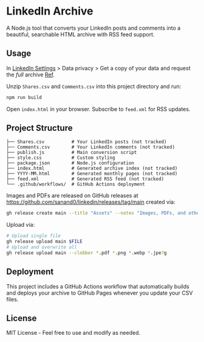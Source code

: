 # LinkedIn Archive

A Node.js tool that converts your LinkedIn posts and comments into a beautiful, searchable HTML archive with RSS feed support.

## Usage

In [LinkedIn Settings](https://www.linkedin.com/settings/) > Data privacy > Get a copy of your data and request the _full_ archive [Ref](https://www.linkedin.com/help/linkedin/answer/a1339364).

Unzip `Shares.csv` and `Comments.csv` into this project directory and run:

```bash
npm run build
```

Open `index.html` in your browser. Subscribe to `feed.xml` for RSS updates.

## Project Structure

```
├── Shares.csv          # Your LinkedIn posts (not tracked)
├── Comments.csv        # Your LinkedIn comments (not tracked)
├── publish.js          # Main conversion script
├── style.css           # Custom styling
├── package.json        # Node.js configuration
├── index.html          # Generated archive index (not tracked)
├── YYYY-MM.html        # Generated monthly pages (not tracked)
├── feed.xml            # Generated RSS feed (not tracked)
└── .github/workflows/  # GitHub Actions deployment
```

Images and PDFs are released on GitHub releases at <https://github.com/sanand0/linkedin/releases/tag/main> created via:

```bash
gh release create main --title "Assets" --notes "Images, PDFs, and other LinkedIn post attachments"
```

Upload via:

```bash
# Upload single file
gh release upload main $FILE
# Upload and overwrite all
gh release upload main --clobber *.pdf *.png *.webp *.jpe?g
```

## Deployment

This project includes a GitHub Actions workflow that automatically builds and deploys your archive to GitHub Pages whenever you update your CSV files.

## License

MIT License - Feel free to use and modify as needed.
